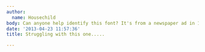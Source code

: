```yaml
---
author:
  name: Housechild
body: Can anyone help identify this font? It's from a newspaper ad in 1995.
date: '2013-04-23 11:57:36'
title: Struggling with this one.....

---
```

